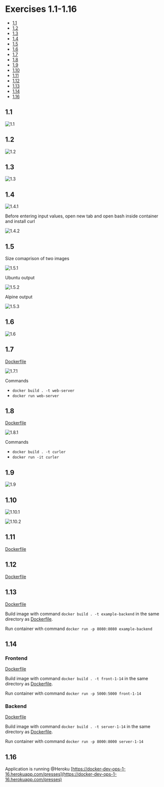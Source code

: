 # Exercises 1.1-1.16
  - [1.1](#11)
  - [1.2](#12)
  - [1.3](#13)
  - [1.4](#14)
  - [1.5](#15)
  - [1.6](#16)
  - [1.7](#17)
  - [1.8](#18)
  - [1.9](#19)
  - [1.10](#110)
  - [1.11](#111)
  - [1.12](#112)
  - [1.13](#113)
  - [1.14](#114)
  - [1.16](#116)
## 1.1

![1.1](1.1.png)

## 1.2
![1.2](1.2.png)

## 1.3
![1.3](1.3.png)

## 1.4
![1.4.1](1.4.1.png)

Before entering input values, open new tab and open bash inside container and install curl

![1.4.2](1.4.2.png)

## 1.5
Size comaprison of two images

![1.5.1](1.5.1.png)

Ubuntu output

![1.5.2](1.5.2.png)

Alpine output

![1.5.3](1.5.3.png)

## 1.6

![1.6](1.6.png)

## 1.7
[Dockerfile](1.7/Dockerfile)

![1.7.1](1.7.1.png)

Commands
- `docker build . -t web-server`
- `docker run web-server`

## 1.8
[Dockerfile](1.8/Dockerfile)

![1.8.1](1.8.1.png)

Commands
- `docker build . -t curler`
- `docker run -it curler`

## 1.9

![1.9](1.9.png)

## 1.10

![1.10.1](1.10.1.png)

![1.10.2](1.10.2.png)

## 1.11

[Dockerfile](1.11/Dockerfile)

## 1.12

[Dockerfile](1.12/Dockerfile)

## 1.13

[Dockerfile](1.13/Dockerfile)

Build image with command `docker build . -t example-backend` in the same directory as [Dockerfile](1.13/Dockerfile).

Run container with command `docker run -p 8080:8080 example-backend`

## 1.14

### Frontend
[Dockerfile](1.14/front/Dockerfile)

Build image with command `docker build . -t front-1-14` in the same directory as [Dockerfile](1.14/front/Dockerfile).

Run container with command `docker run -p 5000:5000 front-1-14`

### Backend
[Dockerfile](1.14/server/Dockerfile)

Build image with command `docker build . -t server-1-14` in the same directory as [Dockerfile](1.14/server/Dockerfile).

Run container with command `docker run -p 8000:8000 server-1-14`


## 1.16

Application is running @Heroku
[https://docker-dev-ops-1-16.herokuapp.com/presses](https://docker-dev-ops-1-16.herokuapp.com/presses)

